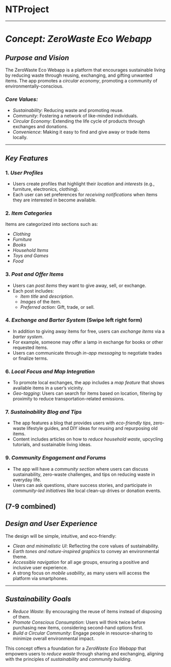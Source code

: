 # NTProject
---
# *Concept: ZeroWaste Eco Webapp*

## *Purpose and Vision*
The ZeroWaste Eco Webapp is a platform that encourages sustainable living by reducing waste through reusing, exchanging, and gifting unwanted items. The app promotes a *circular economy*, promoting a community of environmentally-conscious.

### *Core Values:*
- *Sustainability*: Reducing waste and promoting reuse.
- *Community*: Fostering a network of like-minded individuals.
- *Circular Economy*: Extending the life cycle of products through exchanges and donations.
- *Convenience*: Making it easy to find and give away or trade items locally.

---

## *Key Features*

### 1. *User Profiles*
   - Users create profiles that highlight their *location* and *interests* (e.g., furniture, electronics, clothing).
   - Each user can set preferences for *receiving notifications* when items they are interested in become available.

### 2. *Item Categories*
   Items are categorized into sections such as:
   - *Clothing*
   - *Furniture*
   - *Books*
   - *Household Items*
   - *Toys and Games*
   - *Food*

### 3. *Post and Offer Items*
   - Users can *post items* they want to give away, sell, or exchange.
   - Each post includes:
     - *Item title* and *description*.
     - *Images* of the item.
     - *Preferred action*: Gift, trade, or sell.

### 4. *Exchange and Barter System* (Swipe left right form)
   - In addition to giving away items for free, users can *exchange items* via a *barter system*.
   - For example, someone may offer a lamp in exchange for books or other requested items.
   - Users can communicate through *in-app messaging* to negotiate trades or finalize terms.
     
### 6. *Local Focus and Map Integration*
   - To promote local exchanges, the app includes a *map feature* that shows available items in a user’s vicinity.
   - *Geo-tagging*: Users can search for items based on location, filtering by proximity to reduce transportation-related emissions.


### 7. *Sustainability Blog and Tips*
   - The app features a blog that provides users with *eco-friendly tips*, zero-waste lifestyle guides, and DIY ideas for reusing and repurposing old items.
   - Content includes articles on how to *reduce household waste*, upcycling tutorials, and sustainable living ideas.

### 9. *Community Engagement and Forums*
   - The app will have a *community section* where users can discuss sustainability, zero-waste challenges, and tips on reducing waste in everyday life.
   - Users can ask questions, share success stories, and participate in *community-led initiatives* like local clean-up drives or donation events.

(7-9 combined)
---
## *Design and User Experience*
The design will be simple, intuitive, and eco-friendly:
- *Clean and minimalistic UI*: Reflecting the core values of sustainability.
- *Earth tones and nature-inspired graphics* to convey an environmental theme.
- *Accessible navigation* for all age groups, ensuring a positive and inclusive user experience.
- A strong focus on *mobile usability*, as many users will access the platform via smartphones.
---

## *Sustainability Goals*
- *Reduce Waste*: By encouraging the reuse of items instead of disposing of them.
- *Promote Conscious Consumption*: Users will think twice before purchasing new items, considering second-hand options first.
- *Build a Circular Community*: Engage people in resource-sharing to minimize overall environmental impact.

This concept offers a foundation for a *ZeroWaste Eco Webapp* that empowers users to *reduce waste* through sharing and exchanging, aligning with the principles of *sustainability* and *community building*.
